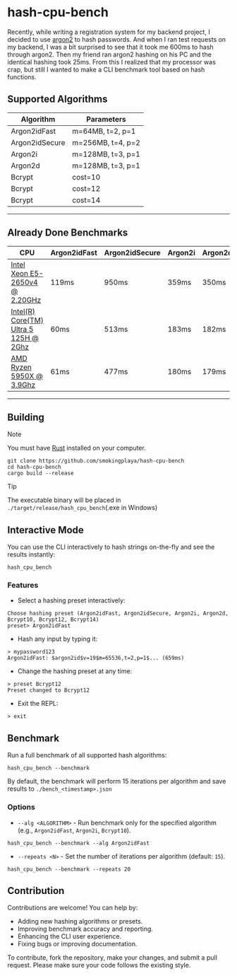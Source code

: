 # hash-cpu-bench

Recently, while writing a registration system for my backend project, I decided to use [argon2](https://en.wikipedia.org/wiki/Argon2) to hash passwords. And when I ran test requests on my backend, I was a bit surprised to see that it took me 600ms to hash through argon2. Then my friend ran argon2 hashing on his PC and the identical hashing took 25ms. From this I realized that my processor was crap, but still I wanted to make a CLI benchmark tool based on hash functions.

## Supported Algorithms

| Algorithm      | Parameters               |
|----------------|--------------------------|
| Argon2idFast   | m=64MB, t=2, p=1        |
| Argon2idSecure | m=256MB, t=4, p=2       |
| Argon2i        | m=128MB, t=3, p=1       |
| Argon2d        | m=128MB, t=3, p=1       |
| Bcrypt         | cost=10                  |
| Bcrypt         | cost=12                  |
| Bcrypt         | cost=14                  |
---

## Already Done Benchmarks

| CPU         | Argon2idFast | Argon2idSecure | Argon2i | Argon2d | Bcrypt10 | Bcrypt12 | Bcrypt14 |
|-------------|--------------|----------------|---------|---------|----------|----------|----------|
| [Intel Xeon E5-2650v4 @ 2.20GHz](./benchmarks/Intel/Xeon/E5/2650v4.json) | 119ms        | 950ms         | 359ms   | 350ms   | 84ms    | 341ms    | 1398ms    |
| [Intel(R) Core(TM) Ultra 5 125H @ 2Ghz](./benchmarks/Intel/Core/Ultra%205/125H.json) | 60ms        | 513ms         | 183ms   | 182ms   | 50ms    | 205ms    | 844ms    |
| [AMD Ryzen 5950X @ 3.9Ghz](./benchmarks/AMD/Ryzen/5950x.json) | 61ms        | 477ms         | 180ms   | 179ms   | 49ms    | 195ms    | 792ms    |
---

## Building
> [!NOTE]
> You must have [Rust](https://rust-lang.org) installed on your computer.
```shell
git clone https://github.com/smokingplaya/hash-cpu-bench
cd hash-cpu-bench
cargo build --release
```

> [!TIP]
> The executable binary will be placed in ``./target/release/hash_cpu_bench``(.exe in Windows)

## Interactive Mode

You can use the CLI interactively to hash strings on-the-fly and see the results instantly:

```shell
hash_cpu_bench
```

### Features
* Select a hashing preset interactively:
```
Choose hashing preset (Argon2idFast, Argon2idSecure, Argon2i, Argon2d, Bcrypt10, Bcrypt12, Bcrypt14)
preset> Argon2idFast
```
* Hash any input by typing it:
```
> mypassword123
Argon2idFast: $argon2id$v=19$m=65536,t=2,p=1$... (659ms)
```
* Change the hashing preset at any time:
```
> preset Bcrypt12
Preset changed to Bcrypt12
```
* Exit the REPL:
```
> exit
```

## Benchmark
Run a full benchmark of all supported hash algorithms:

```shell
hash_cpu_bench --benchmark
```

By default, the benchmark will perform 15 iterations per algorithm and save results to ``./bench_<timestamp>.json``

### Options
* ``--alg <ALGORITHM>`` - Run benchmark only for the specified algorithm (e.g., ``Argon2idFast``, ``Argon2i``, ``Bcrypt10``).
```shell
hash_cpu_bench --benchmark --alg Argon2idFast
```
* ``--repeats <N>`` - Set the number of iterations per algorithm (default: ``15``).
```shell
hash_cpu_bench --benchmark --repeats 20
```

## Contribution
Contributions are welcome! You can help by:

* Adding new hashing algorithms or presets.
* Improving benchmark accuracy and reporting.
* Enhancing the CLI user experience.
* Fixing bugs or improving documentation.

To contribute, fork the repository, make your changes, and submit a pull request. Please make sure your code follows the existing style.

